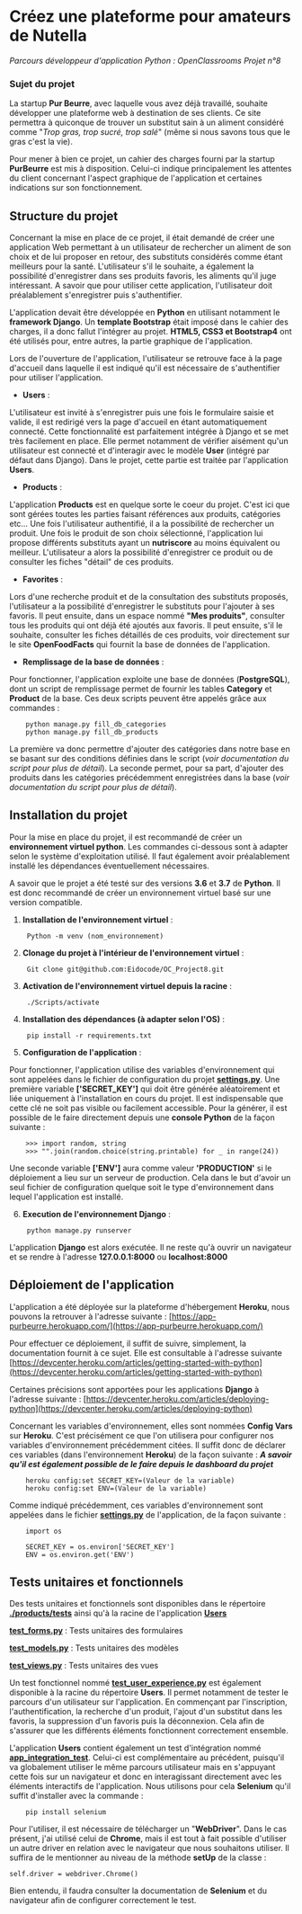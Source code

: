 

# Créez une plateforme pour amateurs de Nutella

*Parcours développeur d'application Python : OpenClassrooms Projet n°8*

### Sujet du projet

La startup **Pur Beurre**, avec laquelle vous avez déjà travaillé, souhaite développer une plateforme web à destination de ses clients. Ce site permettra à quiconque de trouver un substitut sain à un aliment considéré comme "*Trop gras, trop sucré, trop salé*" (même si nous savons tous que le gras c'est la vie).

Pour mener à bien ce projet, un cahier des charges fourni par la startup **PurBeurre** est mis à disposition. Celui-ci indique principalement les attentes du client concernant l'aspect graphique de l'application et certaines indications sur son fonctionnement. 

## Structure du projet

Concernant la mise en place de ce projet, il était demandé de créer une application Web permettant à un utilisateur de rechercher un aliment de son choix et de lui proposer en retour, des substituts considérés comme étant meilleurs pour la santé. L'utilisateur s'il le souhaite, a également la possibilité d'enregistrer dans ses produits favoris, les aliments qu'il juge intéressant.
A savoir que pour utiliser cette application, l'utilisateur doit préalablement s'enregistrer puis s'authentifier.

L'application devait être développée en **Python** en utilisant notamment le **framework Django**. Un **template Bootstrap** était imposé dans le cahier des charges, il a donc fallut l'intégrer au projet. 
**HTML5, CSS3 et Bootstrap4** ont été utilisés pour, entre autres, la partie graphique de l'application.

Lors de l'ouverture de l'application, l'utilisateur se retrouve face à la page d'accueil dans laquelle il est indiqué qu'il est nécessaire de s'authentifier pour utiliser l'application. 

* **Users** : 

L'utilisateur est invité à s'enregistrer puis une fois le formulaire saisie et valide, il est redirigé vers la page d'accueil en étant automatiquement connecté. Cette fonctionnalité est parfaitement intégrée à Django et se met très facilement en place. Elle permet notamment de vérifier aisément qu'un utilisateur est connecté et d'interagir avec le modèle **User** (intégré par défaut dans Django). Dans le projet, cette partie est traitée par l'application **Users**.

* **Products** : 

L'application **Products** est en quelque sorte le coeur du projet. C'est ici que sont gérées toutes les parties faisant références aux produits, catégories etc…
Une fois l'utilisateur authentifié, il a la possibilité de rechercher un produit. Une fois le produit de son choix sélectionné, l'application lui propose différents substituts ayant un **nutriscore** au moins équivalent ou meilleur. 
L'utilisateur a alors la possibilité d'enregistrer ce produit ou de consulter les fiches "détail" de ces produits. 

* **Favorites** : 

Lors d'une recherche produit et de la consultation des substituts proposés, l'utilisateur a la possibilité d'enregistrer le substituts pour l'ajouter à ses favoris. Il peut ensuite, dans un espace nommé **"Mes produits"**, consulter tous les produits qui ont déjà été ajoutés aux favoris. Il peut ensuite, s'il le souhaite, consulter les fiches détaillés de ces produits, voir directement sur le site **OpenFoodFacts** qui fournit la base de données de l'application.  

* **Remplissage de la base de données** : 

Pour fonctionner, l'application exploite une base de données (**PostgreSQL**), dont un script de remplissage permet de fournir les tables **Category** et **Product** de la base. Ces deux scripts peuvent être appelés grâce aux commandes :

        python manage.py fill_db_categories
        python manage.py fill_db_products

La première va donc permettre d'ajouter des catégories dans notre base en se basant sur des conditions définies dans le script (*voir documentation du script pour plus de détail*). La seconde permet, pour sa part, d'ajouter des produits dans les catégories précédemment enregistrées dans la base (*voir documentation du script pour plus de détail*).

## Installation du projet

Pour la mise en place du projet, il est recommandé de créer un **environnement virtuel python**. Les commandes ci-dessous sont à adapter selon le système d'exploitation utilisé. Il faut également avoir préalablement installé les dépendances éventuellement nécessaires.

A savoir que le projet a été testé sur des versions **3.6** et **3.7** de **Python**. Il est donc recommandé de créer un environnement virtuel basé sur une version compatible.

1. **Installation de l'environnement virtuel** : 

        Python -m venv (nom_environnement)

2. **Clonage du projet à l'intérieur de l'environnement virtuel** :

        Git clone git@github.com:Eidocode/OC_Project8.git
        
3. **Activation de l'environnement virtuel depuis la racine** :

        ./Scripts/activate
        
4. **Installation des dépendances (à adapter selon l'OS)** :

        pip install -r requirements.txt
        
5. **Configuration de l'application** :

Pour fonctionner, l'application utilise des variables d'environnement qui sont appelées dans le fichier de configuration du projet **[settings.py](https://github.com/Eidocode/OC_Project8/blob/main/purbeurre_project/settings.py)**.
Une première variable **['SECRET_KEY']** qui doit être générée aléatoirement et liée uniquement à l'installation en cours du projet. Il est indispensable que cette clé ne soit pas visible ou facilement accessible.
Pour la générer, il est possible de le faire directement depuis une **console Python** de la façon suivante : 

        >>> import random, string
        >>> "".join(random.choice(string.printable) for _ in range(24))

Une seconde variable **['ENV']** aura comme valeur **'PRODUCTION'** si le déploiement a lieu sur un serveur de production. Cela dans le but d'avoir un seul fichier de configuration quelque soit le type d'environnement dans lequel l'application est installé.

6. **Execution de l'environnement Django** :

        python manage.py runserver

L'application **Django** est alors exécutée. Il ne reste qu'à ouvrir un navigateur et se rendre à l'adresse **127.0.0.1:8000** ou **localhost:8000**


## Déploiement de l'application

L'application a été déployée sur la plateforme d'hébergement **Heroku**, nous pouvons la retrouver à l'adresse suivante : [https://app-purbeurre.herokuapp.com/](https://app-purbeurre.herokuapp.com/)

Pour effectuer ce déploiement, il suffit de suivre, simplement, la documentation fournit à ce sujet. Elle est consultable à l'adresse suivante [https://devcenter.heroku.com/articles/getting-started-with-python](https://devcenter.heroku.com/articles/getting-started-with-python)

Certaines précisions sont apportées pour les applications **Django** à l'adresse suivante : [https://devcenter.heroku.com/articles/deploying-python](https://devcenter.heroku.com/articles/deploying-python)

Concernant les variables d'environnement, elles sont nommées **Config Vars** sur **Heroku**. C'est précisément ce que l'on utilisera pour configurer nos variables d'environnement précédemment citées.
Il suffit donc de déclarer ces variables (dans l'environnement **Heroku**) de la façon suivante : 
***A savoir qu'il est également possible de le faire depuis le dashboard du projet***

        heroku config:set SECRET_KEY=(Valeur de la variable)
        heroku config:set ENV=(Valeur de la variable)

Comme indiqué précédemment, ces variables d'environnement sont appelées dans le fichier **[settings.py](https://github.com/Eidocode/OC_Project8/blob/main/purbeurre_project/settings.py)** de l'application, de la façon suivante : 

        import os
        
        SECRET_KEY = os.environ['SECRET_KEY']
        ENV = os.environ.get('ENV')

## Tests unitaires et fonctionnels

Des tests unitaires et fonctionnels sont disponibles dans le répertoire **[./products/tests](https://github.com/Eidocode/OC_Project8/tree/main/products/tests)** ainsi qu'à la racine de l'application **[Users](https://github.com/Eidocode/OC_Project8/tree/main/users)**

**[test_forms.py](https://github.com/Eidocode/OC_Project8/blob/main/products/tests/test_forms.py)** : Tests unitaires des formulaires

**[test_models.py](https://github.com/Eidocode/OC_Project8/blob/main/products/tests/test_models.py)** : Tests unitaires des modèles

**[test_views.py](https://github.com/Eidocode/OC_Project8/blob/main/products/tests/test_views.py)** : Tests unitaires des vues

Un test fonctionnel nommé **[test_user_experience.py](https://github.com/Eidocode/OC_Project8/blob/main/users/test_user_experience.py)** est également disponible à la racine du répertoire **Users**. Il permet notamment de tester le parcours d'un utilisateur sur l'application. En commençant par l'inscription, l'authentification, la recherche d'un produit, l'ajout d'un substitut dans les favoris, la suppression d'un favoris puis la déconnexion. 
Cela afin de s'assurer que les différents éléments fonctionnent correctement ensemble.

L'application **Users** contient également un test d'intégration nommé **[app_integration_test](https://github.com/Eidocode/OC_Project8/blob/main/users/app_integration_test.py)**. Celui-ci est complémentaire au précédent, puisqu'il va globalement utiliser le même parcours utilisateur mais en s'appuyant cette fois sur un navigateur et donc en interagissant directement avec les éléments interactifs de l'application. Nous utilisons pour cela **Selenium** qu'il suffit d'installer avec la commande : 

        pip install selenium

Pour l'utiliser, il est nécessaire de télécharger un "**WebDriver**". Dans le cas présent, j'ai utilisé celui de **Chrome**, mais il est tout à fait possible d'utiliser un autre driver en relation avec le navigateur que nous souhaitons utiliser. Il suffira de le mentionner au niveau de la méthode **setUp** de la classe : 

	self.driver = webdriver.Chrome()

Bien entendu, il faudra consulter la documentation de **Selenium** et du navigateur afin de configurer correctement le test.
